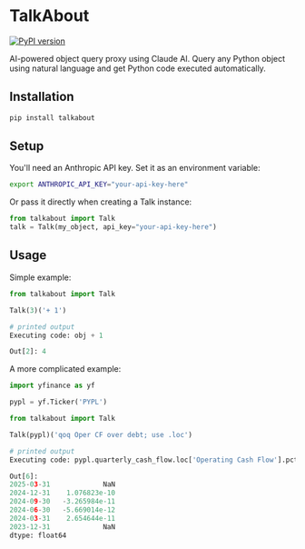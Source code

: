 # TalkAbout

[![PyPI version](https://badge.fury.io/py/talkabout.svg)](https://badge.fury.io/py/talkabout)

AI-powered object query proxy using Claude AI. Query any Python object using natural language and get Python code executed automatically.

## Installation

```bash
pip install talkabout
```

## Setup

You'll need an Anthropic API key. Set it as an environment variable:

```bash
export ANTHROPIC_API_KEY="your-api-key-here"
```

Or pass it directly when creating a Talk instance:

```python
from talkabout import Talk
talk = Talk(my_object, api_key="your-api-key-here")
```

## Usage

Simple example:

```python
from talkabout import Talk

Talk(3)('+ 1')

# printed output
Executing code: obj + 1

Out[2]: 4
```

A more complicated example:

```python
import yfinance as yf

pypl = yf.Ticker('PYPL')

from talkabout import Talk

Talk(pypl)('qoq Oper CF over debt; use .loc')

# printed output
Executing code: pypl.quarterly_cash_flow.loc['Operating Cash Flow'].pct_change() / pypl.quarterly_balancesheet.loc['Total Debt']

Out[6]:
2025-03-31             NaN
2024-12-31    1.076823e-10
2024-09-30   -3.265984e-11
2024-06-30   -5.669014e-12
2024-03-31    2.654644e-11
2023-12-31             NaN
dtype: float64
```

